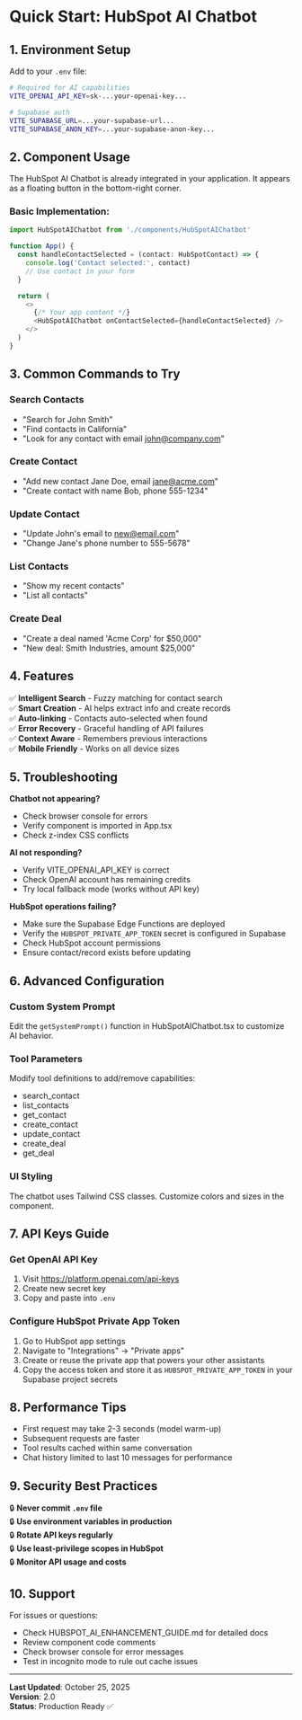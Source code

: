 # Quick Start: HubSpot AI Chatbot

## 1. Environment Setup

Add to your `.env` file:

```bash
# Required for AI capabilities
VITE_OPENAI_API_KEY=sk-...your-openai-key...

# Supabase auth
VITE_SUPABASE_URL=...your-supabase-url...
VITE_SUPABASE_ANON_KEY=...your-supabase-anon-key...
```

## 2. Component Usage

The HubSpot AI Chatbot is already integrated in your application. It appears as a floating button in the bottom-right corner.

### Basic Implementation:

```typescript
import HubSpotAIChatbot from './components/HubSpotAIChatbot'

function App() {
  const handleContactSelected = (contact: HubSpotContact) => {
    console.log('Contact selected:', contact)
    // Use contact in your form
  }

  return (
    <>
      {/* Your app content */}
      <HubSpotAIChatbot onContactSelected={handleContactSelected} />
    </>
  )
}
```

## 3. Common Commands to Try

### Search Contacts
- "Search for John Smith"
- "Find contacts in California"
- "Look for any contact with email john@company.com"

### Create Contact
- "Add new contact Jane Doe, email jane@acme.com"
- "Create contact with name Bob, phone 555-1234"

### Update Contact
- "Update John's email to new@email.com"
- "Change Jane's phone number to 555-5678"

### List Contacts
- "Show my recent contacts"
- "List all contacts"

### Create Deal
- "Create a deal named 'Acme Corp' for $50,000"
- "New deal: Smith Industries, amount $25,000"

## 4. Features

✅ **Intelligent Search** - Fuzzy matching for contact search  
✅ **Smart Creation** - AI helps extract info and create records  
✅ **Auto-linking** - Contacts auto-selected when found  
✅ **Error Recovery** - Graceful handling of API failures  
✅ **Context Aware** - Remembers previous interactions  
✅ **Mobile Friendly** - Works on all device sizes  

## 5. Troubleshooting

**Chatbot not appearing?**
- Check browser console for errors
- Verify component is imported in App.tsx
- Check z-index CSS conflicts

**AI not responding?**
- Verify VITE_OPENAI_API_KEY is correct
- Check OpenAI account has remaining credits
- Try local fallback mode (works without API key)

**HubSpot operations failing?**
- Make sure the Supabase Edge Functions are deployed
- Verify the `HUBSPOT_PRIVATE_APP_TOKEN` secret is configured in Supabase
- Check HubSpot account permissions
- Ensure contact/record exists before updating

## 6. Advanced Configuration

### Custom System Prompt
Edit the `getSystemPrompt()` function in HubSpotAIChatbot.tsx to customize AI behavior.

### Tool Parameters
Modify tool definitions to add/remove capabilities:
- search_contact
- list_contacts
- get_contact
- create_contact
- update_contact
- create_deal
- get_deal

### UI Styling
The chatbot uses Tailwind CSS classes. Customize colors and sizes in the component.

## 7. API Keys Guide

### Get OpenAI API Key
1. Visit https://platform.openai.com/api-keys
2. Create new secret key
3. Copy and paste into `.env`

### Configure HubSpot Private App Token
1. Go to HubSpot app settings
2. Navigate to "Integrations" → "Private apps"
3. Create or reuse the private app that powers your other assistants
4. Copy the access token and store it as `HUBSPOT_PRIVATE_APP_TOKEN` in your Supabase project secrets

## 8. Performance Tips

- First request may take 2-3 seconds (model warm-up)
- Subsequent requests are faster
- Tool results cached within same conversation
- Chat history limited to last 10 messages for performance

## 9. Security Best Practices

🔒 **Never commit `.env` file**  
🔒 **Use environment variables in production**  
🔒 **Rotate API keys regularly**  
🔒 **Use least-privilege scopes in HubSpot**  
🔒 **Monitor API usage and costs**  

## 10. Support

For issues or questions:
- Check HUBSPOT_AI_ENHANCEMENT_GUIDE.md for detailed docs
- Review component code comments
- Check browser console for error messages
- Test in incognito mode to rule out cache issues

---

**Last Updated**: October 25, 2025  
**Version**: 2.0  
**Status**: Production Ready ✅

